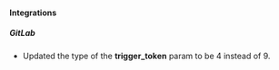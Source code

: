 
#### Integrations
##### GitLab
- Updated the type of the **trigger_token** param to be 4 instead of 9.
